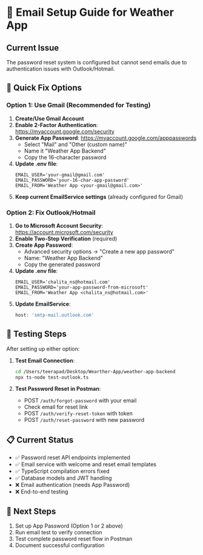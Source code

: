 # 📧 Email Setup Guide for Weather App

## Current Issue
The password reset system is configured but cannot send emails due to authentication issues with Outlook/Hotmail.

## 🔧 Quick Fix Options

### Option 1: Use Gmail (Recommended for Testing)
1. **Create/Use Gmail Account**
2. **Enable 2-Factor Authentication**: https://myaccount.google.com/security
3. **Generate App Password**: https://myaccount.google.com/apppasswords
   - Select "Mail" and "Other (custom name)"
   - Name it "Weather App Backend"
   - Copy the 16-character password
4. **Update .env file**:
   ```env
   EMAIL_USER='your-gmail@gmail.com'
   EMAIL_PASSWORD='your-16-char-app-password'
   EMAIL_FROM='Weather App <your-gmail@gmail.com>'
   ```
5. **Keep current EmailService settings** (already configured for Gmail)

### Option 2: Fix Outlook/Hotmail
1. **Go to Microsoft Account Security**: https://account.microsoft.com/security
2. **Enable Two-Step Verification** (required)
3. **Create App Password**:
   - Advanced security options → "Create a new app password"
   - Name: "Weather App Backend"
   - Copy the generated password
4. **Update .env file**:
   ```env
   EMAIL_USER='chalita_ns@hotmail.com'
   EMAIL_PASSWORD='your-app-password-from-microsoft'
   EMAIL_FROM='Weather App <chalita_ns@hotmail.com>'
   ```
5. **Update EmailService**:
   ```typescript
   host: 'smtp-mail.outlook.com'
   ```

## 🧪 Testing Steps
After setting up either option:

1. **Test Email Connection**:
   ```bash
   cd /Users/teerapad/Desktop/Wearther-App/weather-app-backend
   npx ts-node test-outlook.ts
   ```

2. **Test Password Reset in Postman**:
   - POST `/auth/forgot-password` with your email
   - Check email for reset link
   - POST `/auth/verify-reset-token` with token
   - POST `/auth/reset-password` with new password

## 📋 Current Status
- ✅ Password reset API endpoints implemented
- ✅ Email service with welcome and reset email templates
- ✅ TypeScript compilation errors fixed
- ✅ Database models and JWT handling
- ❌ Email authentication (needs App Password)
- ❌ End-to-end testing

## 🎯 Next Steps
1. Set up App Password (Option 1 or 2 above)
2. Run email test to verify connection
3. Test complete password reset flow in Postman
4. Document successful configuration
